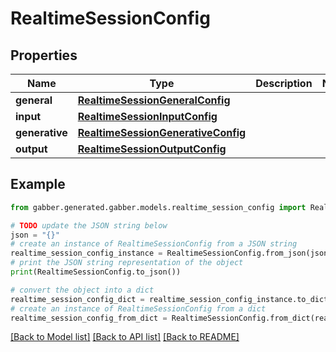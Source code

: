 # RealtimeSessionConfig


## Properties

Name | Type | Description | Notes
------------ | ------------- | ------------- | -------------
**general** | [**RealtimeSessionGeneralConfig**](RealtimeSessionGeneralConfig.md) |  | 
**input** | [**RealtimeSessionInputConfig**](RealtimeSessionInputConfig.md) |  | 
**generative** | [**RealtimeSessionGenerativeConfig**](RealtimeSessionGenerativeConfig.md) |  | 
**output** | [**RealtimeSessionOutputConfig**](RealtimeSessionOutputConfig.md) |  | 

## Example

```python
from gabber.generated.gabber.models.realtime_session_config import RealtimeSessionConfig

# TODO update the JSON string below
json = "{}"
# create an instance of RealtimeSessionConfig from a JSON string
realtime_session_config_instance = RealtimeSessionConfig.from_json(json)
# print the JSON string representation of the object
print(RealtimeSessionConfig.to_json())

# convert the object into a dict
realtime_session_config_dict = realtime_session_config_instance.to_dict()
# create an instance of RealtimeSessionConfig from a dict
realtime_session_config_from_dict = RealtimeSessionConfig.from_dict(realtime_session_config_dict)
```
[[Back to Model list]](../README.md#documentation-for-models) [[Back to API list]](../README.md#documentation-for-api-endpoints) [[Back to README]](../README.md)


